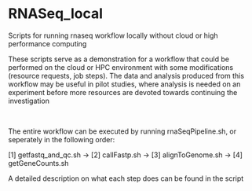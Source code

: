 # RNASeq_local
Scripts for running rnaseq workflow locally without cloud or high performance computing

These scripts serve as a demonstration for a workflow that could be performed on the cloud or HPC environment with some modifications (resource requests, job steps). The data and analysis produced from this workflow may be useful in pilot studies, where analysis is needed on an experiment before more resources are devoted towards continuing the investigation

&nbsp; 

The entire workflow can be executed by running rnaSeqPipeline.sh, or seperately in the following order:

[1] getfastq_and_qc.sh  ->
[2] callFastp.sh  ->
[3] alignToGenome.sh  ->
[4] getGeneCounts.sh
&nbsp; 

A detailed description on what each step does can be found in the script

